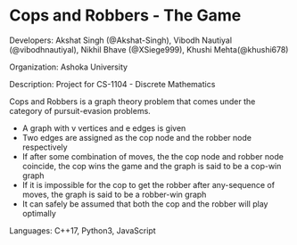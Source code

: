 # Cops and Robbers - The Game

Developers: Akshat Singh (@Akshat-Singh), Vibodh Nautiyal (@vibodhnautiyal), Nikhil Bhave (@XSiege999), Khushi Mehta(@khushi678)

Organization: Ashoka University

Description: Project for CS-1104 - Discrete Mathematics

Cops and Robbers is a graph theory problem that comes under the category of pursuit-evasion problems.

<ul>
	<li>A graph with v vertices and e edges is given</li>
	<li>Two edges are assigned as the cop node and the robber node respectively</li>
	<li>If after some combination of moves, the the cop node and robber node coincide, the cop wins the game and the graph is said to be a cop-win graph</li>
	<li>If it is impossible for the cop to get the robber after any-sequence of moves, the graph is said to be a robber-win graph</li>
	<li>It can safely be assumed that both the cop and the robber will play optimally</li>
</ul>

Languages: C++17, Python3, JavaScript


